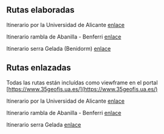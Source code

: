 ## Rutas elaboradas

Itinerario por la Universidad de Alicante [enlace](https://josemamira.github.io/rutas_geofis/src/itinerario-ua/) 

Itinerario rambla de Abanilla - Benferri [enlace](https://josemamira.github.io/rutas_geofis/src/benferri/) 

Itinerario serra Gelada (Benidorm) [enlace](https://josemamira.github.io/rutas_geofis/src/sierra_gelada/) 


## Rutas enlazadas
Todas las rutas están incluídas como viewframe en el portal  [https://www.35geofis.ua.es/](https://www.35geofis.ua.es/)

Itinerario por la Universidad de Alicante [enlace](https://www.35geofis.ua.es/itinerario-ua/) 

Itinerario rambla de Abanilla - Benferri [enlace](https://www.35geofis.ua.es/itinerario-rambla-de-abanilla-benferri/) 

Itinerario serra Gelada [enlace](https://www.35geofis.ua.es/itinerario-serra-gelada/) 






